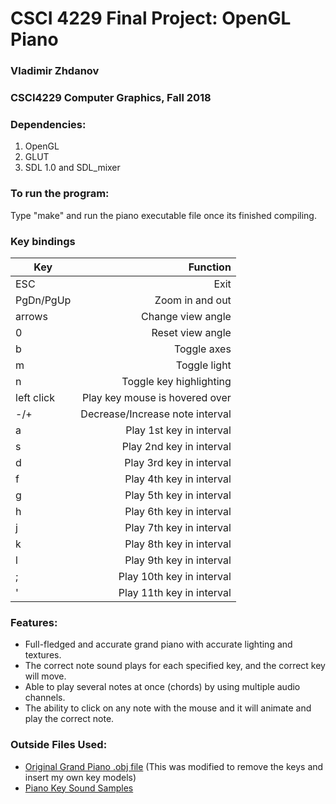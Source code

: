 # CSCI 4229 Final Project: OpenGL Piano

### Vladimir Zhdanov
### CSCI4229 Computer Graphics, Fall 2018

### Dependencies:
1. OpenGL
2. GLUT
3. SDL 1.0 and SDL_mixer

### To run the program: 
Type "make" and run the piano executable file once its finished compiling.


### Key bindings
| Key         | Function                        |
| ----------- | -------------------------------:|
| ESC         | Exit                            |
| PgDn/PgUp   | Zoom in and out                 |
| arrows      | Change view angle               |
| 0           | Reset view angle                |
| b           | Toggle axes                     |
| m           | Toggle light                    |
| n  		      |	Toggle key highlighting			    |
| left click  | Play key mouse is hovered over  |
| -/+         | Decrease/Increase note interval |
| a           | Play 1st key in interval        |
| s           | Play 2nd key in interval        |
| d           | Play 3rd key in interval        |
| f           | Play 4th key in interval        |
| g           | Play 5th key in interval        |  
| h           | Play 6th key in interval        |
| j           | Play 7th key in interval        |
| k           | Play 8th key in interval        |
| l           | Play 9th key in interval        |
| ;           | Play 10th key in interval       |
| '           | Play 11th key in interval       |


### Features:
* Full-fledged and accurate grand piano with accurate lighting and textures.
* The correct note sound plays for each specified key, and the correct key will move.
* Able to play several notes at once (chords) by using multiple audio channels.
* The ability to click on any note with the mouse and it will animate and play the correct note.


### Outside Files Used:
* [Original Grand Piano .obj file](https://free3d.com/3d-model/piano-8271.html) (This was modified to remove the keys and insert my own key models)
* [Piano Key Sound Samples](https://freesound.org/people/jobro/packs/2489/)
